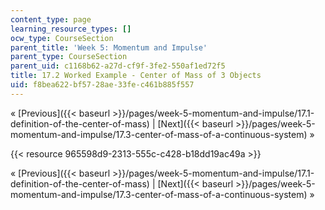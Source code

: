 ```yaml
---
content_type: page
learning_resource_types: []
ocw_type: CourseSection
parent_title: 'Week 5: Momentum and Impulse'
parent_type: CourseSection
parent_uid: c1168b62-a27d-cf9f-3fe2-550af1ed72f5
title: 17.2 Worked Example - Center of Mass of 3 Objects
uid: f8bea622-bf57-28ae-33fe-c461b885f557
---
```


« [Previous]({{< baseurl >}}/pages/week-5-momentum-and-impulse/17.1-definition-of-the-center-of-mass) | [Next]({{< baseurl >}}/pages/week-5-momentum-and-impulse/17.3-center-of-mass-of-a-continuous-system) »

{{< resource 965598d9-2313-555c-c428-b18dd19ac49a >}}

« [Previous]({{< baseurl >}}/pages/week-5-momentum-and-impulse/17.1-definition-of-the-center-of-mass) | [Next]({{< baseurl >}}/pages/week-5-momentum-and-impulse/17.3-center-of-mass-of-a-continuous-system) »